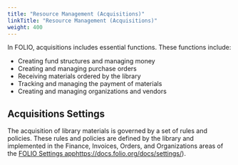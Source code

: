 ```yaml
---
title: "Resource Management (Acquisitions)"
linkTitle: "Resource Management (Acquisitions)"
weight: 400
---
```


In FOLIO, acquisitions includes essential functions. These functions include:

*   Creating fund structures and managing money
*   Creating and managing purchase orders
*   Receiving materials ordered by the library
*   Tracking and managing the payment of materials
*   Creating and managing organizations and vendors


## Acquisitions Settings

The acquisition of library materials is governed by a set of rules and policies. These rules and policies are defined by the library and implemented in the Finance, Invoices, Orders, and Organizations areas of the [FOLIO Settings app](https://docs.folio.org/docs/settings/)https://docs.folio.org/docs/settings/).
